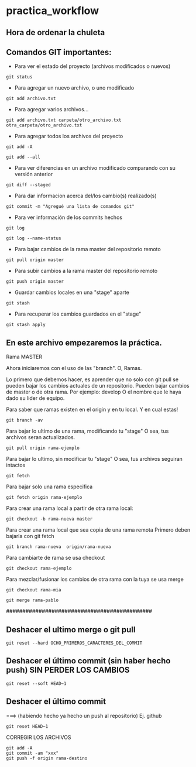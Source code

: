 # practica_workflow

## Hora de ordenar la chuleta
## Comandos GIT importantes:

- Para ver el estado del proyecto (archivos modificados o nuevos)
```Shell
git status
```

- Para agregar un nuevo archivo, o uno modificado
```Shell
git add archivo.txt
```
- Para agregar varios archivos...
```Shell
git add archivo.txt carpeta/otro_archivo.txt otra_carpeta/otro_archivo.txt
```
- Para agregar todos los archivos del proyecto
```Shell
git add -A

git add --all
```

- Para ver diferencias en un archivo modificado comparando con su versión anterior
```Shell
git diff --staged
```

- Para dar informacion acerca del/los cambio(s) realizado(s)
```Shell
git commit -m "Agregué una lista de comandos git"
```
- Para ver información de los commits hechos
```Shell
git log

git log --name-status
```

- Para bajar cambios de la rama master del repositorio remoto
```Shell
git pull origin master
```
- Para subir cambios a la rama master del repositorio remoto
```Shell
git push origin master
```

- Guardar cambios locales en una "stage" aparte
```Shell
git stash
```
- Para recuperar los cambios guardados en el "stage"
```Shell
git stash apply
```


## En este archivo empezaremos la práctica. 

Rama MASTER

Ahora iniciaremos con el uso de las "branch". O, Ramas.

Lo primero que debemos hacer, es aprender que no solo con git pull se pueden bajar los cambios actuales de un repositorio. Pueden bajar cambios de master o de otra rama. Por ejemplo: develop O el nombre que le haya dado su lider de equipo.

Para saber que ramas existen en el origin y en tu local. Y en cual estas!
```Shell
git branch -av
```
Para bajar lo ultimo de una rama, modificando tu "stage" O sea, tus archivos seran actualizados.
```Shell
git pull origin rama-ejemplo
```
Para bajar lo ultimo, sin modificar tu "stage" O sea, tus archivos seguiran intactos
```Shell
git fetch
```
Para bajar solo una rama especifica
```Shell
git fetch origin rama-ejemplo
```

Para crear una rama local a partir de otra rama local:
```Shell
git checkout -b rama-nueva master
```

Para crear una rama local que sea copia de una rama remota Primero deben bajarla con git fetch
```Shell
git branch rama-nueva  origin/rama-nueva
```
Para cambiarte de rama se usa checkout
```Shell
git checkout rama-ejemplo
```
Para mezclar/fusionar los cambios de otra rama con la tuya se usa merge
```Shell
git checkout rama-mia

git merge rama-pablo
```

#############################################

## Deshacer el ultimo merge o git pull
```Shell
git reset --hard OCHO_PRIMEROS_CARACTERES_DEL_COMMIT
```
## Deshacer el último commit (sin haber hecho push) SIN PERDER LOS CAMBIOS
```Shell
git reset --soft HEAD~1
```

## Deshacer el último commit 
===> (habiendo hecho ya hecho un push al repositorio) Ej. github
```Shell
git reset HEAD~1
```
CORREGIR LOS ARCHIVOS
```Shell
git add -A
git commit -am "xxx"
git push -f origin rama-destino
``` 